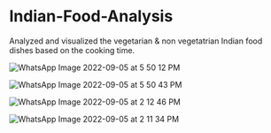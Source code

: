 # Indian-Food-Analysis
Analyzed and visualized the vegetarian &amp; non vegetatrian Indian food dishes based on the cooking time.

![WhatsApp Image 2022-09-05 at 5 50 12 PM](https://user-images.githubusercontent.com/89146782/188448194-1818ec2a-81c1-49c7-98b0-48f79208af13.jpeg)

![WhatsApp Image 2022-09-05 at 5 50 43 PM](https://user-images.githubusercontent.com/89146782/188448190-c99fde17-172d-4892-8c0c-500f7d2c5d68.jpeg)

![WhatsApp Image 2022-09-05 at 2 12 46 PM](https://user-images.githubusercontent.com/89146782/188436525-4393967e-7e7d-4f9a-8fb0-98426e9bbb44.jpeg)

![WhatsApp Image 2022-09-05 at 2 11 34 PM](https://user-images.githubusercontent.com/89146782/188436530-e891222b-1754-4e00-b860-ac2f6b25578a.jpeg)



